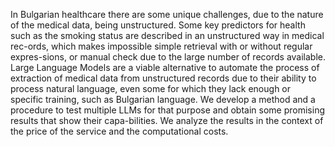 In Bulgarian healthcare there are some unique challenges, due to the nature of the medical data, being unstructured. Some key predictors for health such as the smoking status are described in an unstructured way in medical rec-ords, which makes impossible simple retrieval with or without regular expres-sions, or manual check due to the large number of records available. Large Language Models are a viable alternative to automate the process of extraction of medical data from unstructured records due to their ability to process natural language, even some for which they lack enough or specific training, such as Bulgarian language. We develop a method and a procedure to test multiple LLMs for that purpose and obtain some promising results that show their capa-bilities. We analyze the results in the context of the price of the service and the computational costs.
